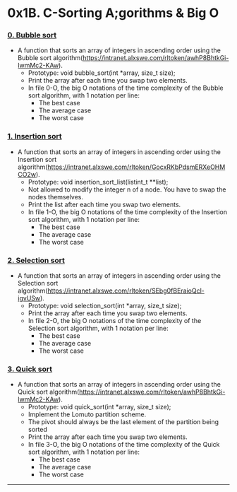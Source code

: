 # 0x1B. C-Sorting A;gorithms & Big O

### [0. Bubble sort](./0-bubble_sort.c)
* A function that sorts an array of integers in ascending order using the Bubble sort algorithm(https://intranet.alxswe.com/rltoken/awhP8BhtkGi-lwmMc2-KAw).
	- Prototype: void bubble_sort(int *array, size_t size);
	- Print the array after each time you swap two elements.
	- In file 0-O, the big O notations of the time complexity of the Bubble sort algorithm, with 1 notation per line:
		- The best case
		- The average case
		- The worst case

### [1. Insertion sort](./1-insertion_sort_list.c)
* A function that sorts an array of integers in ascending order using the Insertion sort algorithm(https://intranet.alxswe.com/rltoken/GocxRKbPdsmERXeOHMCO2w).
	- Prototype: void insertion_sort_list(listint_t **list);
	- Not allowed to modify the integer n of a node. You have to swap the nodes themselves.
	- Print the list after each time you swap two elements.
	- In file 1-O, the big O notations of the time complexity of the Insertion sort algorithm, with 1 notation per line:
		- The best case
		- The average case
		- The worst case

### [2. Selection sort](./2-selection_sort.c)
* A function that sorts an array of integers in ascending order using the Selection sort algorithm(https://intranet.alxswe.com/rltoken/SEbg0fBEraioQcl-igvUSw).
	- Prototype: void selection_sort(int *array, size_t size);
	- Print the array after each time you swap two elements.
	- In file 2-O, the big O notations of the time complexity of the Selection sort algorithm, with 1 notation per line:
		- The best case
		- The average case
		- The worst case

### [3. Quick sort](./3-quick_sort.c)
* A function that sorts an array of integers in ascending order using the Quick sort algorithm(https://intranet.alxswe.com/rltoken/awhP8BhtkGi-lwmMc2-KAw).
	- Prototype: void quick_sort(int *array, size_t size);
	- Implement the Lomuto partition scheme.
	- The pivot should always be the last element of the partition being sorted
	- Print the array after each time you swap two elements.
	- In file 3-O, the big O notations of the time complexity of the Quick sort algorithm, with 1 notation per line:
		- The best case
		- The average case
		- The worst case


---
